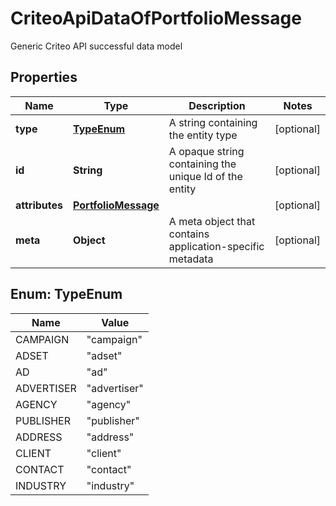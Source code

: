 

# CriteoApiDataOfPortfolioMessage

Generic Criteo API successful data model

## Properties

Name | Type | Description | Notes
------------ | ------------- | ------------- | -------------
**type** | [**TypeEnum**](#TypeEnum) | A string containing the entity type |  [optional]
**id** | **String** | A opaque string containing the unique Id of the entity |  [optional]
**attributes** | [**PortfolioMessage**](PortfolioMessage.md) |  |  [optional]
**meta** | **Object** | A meta object that contains application-specific metadata |  [optional]



## Enum: TypeEnum

Name | Value
---- | -----
CAMPAIGN | &quot;campaign&quot;
ADSET | &quot;adset&quot;
AD | &quot;ad&quot;
ADVERTISER | &quot;advertiser&quot;
AGENCY | &quot;agency&quot;
PUBLISHER | &quot;publisher&quot;
ADDRESS | &quot;address&quot;
CLIENT | &quot;client&quot;
CONTACT | &quot;contact&quot;
INDUSTRY | &quot;industry&quot;



